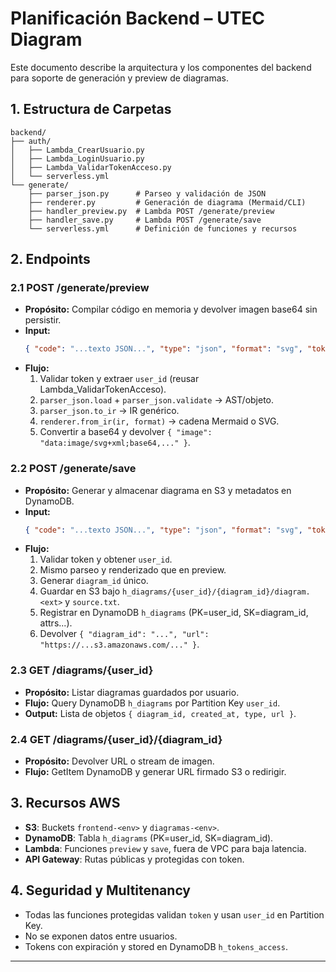 # Planificación Backend – UTEC Diagram

Este documento describe la arquitectura y los componentes del backend para soporte de generación y preview de diagramas.

## 1. Estructura de Carpetas
```
backend/
├── auth/
│   ├── Lambda_CrearUsuario.py
│   ├── Lambda_LoginUsuario.py
│   ├── Lambda_ValidarTokenAcceso.py
│   └── serverless.yml
└── generate/
    ├── parser_json.py      # Parseo y validación de JSON
    ├── renderer.py         # Generación de diagrama (Mermaid/CLI)
    ├── handler_preview.py  # Lambda POST /generate/preview
    ├── handler_save.py     # Lambda POST /generate/save
    └── serverless.yml      # Definición de funciones y recursos
```

## 2. Endpoints

### 2.1 POST /generate/preview
- **Propósito:** Compilar código en memoria y devolver imagen base64 sin persistir.
- **Input:**
  ```json
  { "code": "...texto JSON...", "type": "json", "format": "svg", "token": "<JWT>" }
  ```
- **Flujo:**
  1. Validar token y extraer `user_id` (reusar Lambda_ValidarTokenAcceso).
  2. `parser_json.load` + `parser_json.validate` → AST/objeto.
  3. `parser_json.to_ir` → IR genérico.
  4. `renderer.from_ir(ir, format)` → cadena Mermaid o SVG.
  5. Convertir a base64 y devolver `{ "image": "data:image/svg+xml;base64,..." }`.

### 2.2 POST /generate/save
- **Propósito:** Generar y almacenar diagrama en S3 y metadatos en DynamoDB.
- **Input:**
  ```json
  { "code": "...texto JSON...", "type": "json", "format": "svg", "token": "<JWT>" }
  ```
- **Flujo:**
  1. Validar token y obtener `user_id`.
  2. Mismo parseo y renderizado que en preview.
  3. Generar `diagram_id` único.
  4. Guardar en S3 bajo `h_diagrams/{user_id}/{diagram_id}/diagram.<ext>` y `source.txt`.
  5. Registrar en DynamoDB `h_diagrams` (PK=user_id, SK=diagram_id, attrs...).
  6. Devolver `{ "diagram_id": "...", "url": "https://...s3.amazonaws.com/..." }`.

### 2.3 GET /diagrams/{user_id}
- **Propósito:** Listar diagramas guardados por usuario.
- **Flujo:** Query DynamoDB `h_diagrams` por Partition Key `user_id`.
- **Output:** Lista de objetos `{ diagram_id, created_at, type, url }`.

### 2.4 GET /diagrams/{user_id}/{diagram_id}
- **Propósito:** Devolver URL o stream de imagen.
- **Flujo:** GetItem DynamoDB y generar URL firmado S3 o redirigir.

## 3. Recursos AWS
- **S3**: Buckets `frontend-<env>` y `diagramas-<env>`.
- **DynamoDB**: Tabla `h_diagrams` (PK=user_id, SK=diagram_id).
- **Lambda**: Funciones `preview` y `save`, fuera de VPC para baja latencia.
- **API Gateway**: Rutas públicas y protegidas con token.

## 4. Seguridad y Multitenancy
- Todas las funciones protegidas validan `token` y usan `user_id` en Partition Key.
- No se exponen datos entre usuarios.
- Tokens con expiración y stored en DynamoDB `h_tokens_access`.


---


